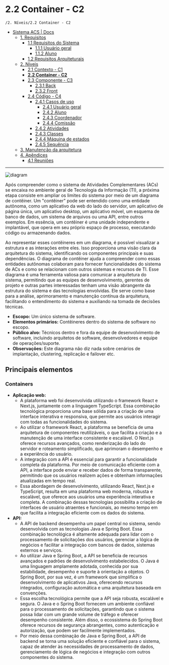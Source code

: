 # 2.2 Container - C2

`/2. Níveis/2.2 Container - C2`

* [Sistema ACS | Docs](../../README.md)
  * [1. Requisitos](../../1.%20Requisitos/README.md)
    * [1.1 Requisitos do Sistema](../../1.%20Requisitos/1.1%20Requisitos%20do%20Sistema/README.md)
      * [1.1.1 Usuário geral](../../1.%20Requisitos/1.1%20Requisitos%20do%20Sistema/1.1.1%20Usu%C3%A1rio%20geral/README.md)
      * [1.1.2 Aluno](../../1.%20Requisitos/1.1%20Requisitos%20do%20Sistema/1.1.2%20Aluno/README.md)
    * [1.2 Requisitos Arquiteturais](../../1.%20Requisitos/1.2%20Requisitos%20Arquiteturais/README.md)
  * [2. Níveis](../../2.%20N%C3%ADveis/README.md)
    * [2.1 Contexto - C1](../../2.%20N%C3%ADveis/2.1%20Contexto%20-%20C1/README.md)
    * [**2.2 Container - C2**](../../2.%20N%C3%ADveis/2.2%20Container%20-%20C2/README.md)
    * [2.3 Componente - C3](../../2.%20N%C3%ADveis/2.3%20Componente%20-%20C3/README.md)
      * [2.3.1 Back](../../2.%20N%C3%ADveis/2.3%20Componente%20-%20C3/2.3.1%20Back/README.md)
      * [2.3.2 Front](../../2.%20N%C3%ADveis/2.3%20Componente%20-%20C3/2.3.2%20Front/README.md)
    * [2.4 Código - C4](../../2.%20N%C3%ADveis/2.4%20C%C3%B3digo%20-%20C4/README.md)
      * [2.4.1 Casos de uso](../../2.%20N%C3%ADveis/2.4%20C%C3%B3digo%20-%20C4/2.4.1%20Casos%20de%20uso/README.md)
        * [2.4.1 Usuário geral](../../2.%20N%C3%ADveis/2.4%20C%C3%B3digo%20-%20C4/2.4.1%20Casos%20de%20uso/2.4.1%20Usu%C3%A1rio%20geral/README.md)
        * [2.4.2 Aluno](../../2.%20N%C3%ADveis/2.4%20C%C3%B3digo%20-%20C4/2.4.1%20Casos%20de%20uso/2.4.2%20Aluno/README.md)
        * [2.4.3 Coordenador](../../2.%20N%C3%ADveis/2.4%20C%C3%B3digo%20-%20C4/2.4.1%20Casos%20de%20uso/2.4.3%20Coordenador/README.md)
        * [2.4.4 Comissão](../../2.%20N%C3%ADveis/2.4%20C%C3%B3digo%20-%20C4/2.4.1%20Casos%20de%20uso/2.4.4%20Comiss%C3%A3o/README.md)
      * [2.4.2 Atividades](../../2.%20N%C3%ADveis/2.4%20C%C3%B3digo%20-%20C4/2.4.2%20Atividades/README.md)
      * [2.4.3 Classes](../../2.%20N%C3%ADveis/2.4%20C%C3%B3digo%20-%20C4/2.4.3%20Classes/README.md)
      * [2.4.4 Máquina de estados](../../2.%20N%C3%ADveis/2.4%20C%C3%B3digo%20-%20C4/2.4.4%20M%C3%A1quina%20de%20estados/README.md)
      * [2.4.5 Sequência](../../2.%20N%C3%ADveis/2.4%20C%C3%B3digo%20-%20C4/2.4.5%20Sequ%C3%AAncia/README.md)
  * [3. Manutenção da arquitetura](../../3.%20Manuten%C3%A7%C3%A3o%20da%20arquitetura/README.md)
  * [4. Apêndices](../../4.%20Ap%C3%AAndices/README.md)
    * [4.1 Reuniões](../../4.%20Ap%C3%AAndices/4.1%20Reuni%C3%B5es/README.md)

---

![diagram](https://www.plantuml.com/plantuml/svg/0/ZLB1Ji904BttAoPmD3N4aq9YGE0WKOCKz20Ufks06vRTPdSB4kB760z-23_cT04hYHXxQQVllPatRxTf7HgNpoLq14uDpX6ICmWXqSgXK6G2EnCgGqO04wTDv5QI09TazPo2GEcKe189wuYbhRQjh0FWvwcLIP7WvdFpeM59yLWDBPp0WBW9l-_erVNiCw25YU5HEqt_Ugnwk41cH9aHQWgnrixJOancdfMYmnWjJ-rhwwQ6elkRIk0Xtmf2IHCNXfTUKeVSeWUBgiHARHtQWr4dUDllqfQ2b2E8ReVzIZ6v-5YN-8D0Q5C6Zv57kUJAuwqY7nZPVFDkX8RgbSof8Jd4qnJj2wKDnrlNO_wxetPjeYKQaI8thavgwVb5xOWWsDfFzLAn-y8IL0jcdSziLV9Wk-yFChEt5l_YVtiEyum5snoFy5i9MPPu2ti_vSw_QxfgmQbHE4SX3vM74Vn3tIILydNz0W00)

Após compreender como o sistema de Atividades Complementares (ACs) se encaixa no ambiente geral de Tecnologia da Informação (TI), a próxima etapa consiste em ampliar os limites do sistema por meio de um diagrama de contêiner. Um "contêiner" pode ser entendido como uma entidade autônoma, como um aplicativo da web do lado do servidor, um aplicativo de página única, um aplicativo desktop, um aplicativo móvel, um esquema de banco de dados, um sistema de arquivos ou uma API, entre outros exemplos. Em essência, um contêiner é uma unidade independente e implantável, que opera em seu próprio espaço de processo, executando código ou armazenando dados.

Ao representar esses contêineres em um diagrama, é possível visualizar a estrutura e as interações entre eles. Isso proporciona uma visão clara da arquitetura do sistema, identificando os componentes principais e suas dependências. O diagrama de contêiner ajuda a compreender como essas entidades autônomas colaboram para fornecer funcionalidades do sistema de ACs e como se relacionam com outros sistemas e recursos de TI. Esse diagrama é uma ferramenta valiosa para comunicar a arquitetura do sistema, permitindo que as equipes de desenvolvimento, gerentes de projeto e outras partes interessadas tenham uma visão abrangente da estrutura do sistema e das tecnologias envolvidas. Ele serve como base para a análise, aprimoramento e manutenção contínua da arquitetura, facilitando o entendimento do sistema e auxiliando na tomada de decisões técnicas.

* **Escopo:** Um único sistema de software.
* **Elementos primários:** Contêineres dentro do sistema de software no escopo.
* **Público alvo:** Técnicos dentro e fora da equipe de desenvolvimento de software, incluindo arquitetos de software, desenvolvedores e equipe de operações/suporte.
* **Observações:** Este diagrama não diz nada sobre cenários de implantação, clustering, replicação e failover etc.

## Principais elementos
### Containers
* **Aplicação web:** 
  * A plataforma web foi desenvolvida utilizando o framework React e Next.js, juntamente com a linguagem TypeScript. Essa combinação tecnológica proporciona uma base sólida para a criação de uma interface interativa e responsiva, que permite aos usuários interagir com todas as funcionalidades do sistema.
  * Ao utilizar o framework React, a plataforma se beneficia de uma arquitetura de componentes reutilizáveis, o que facilita a criação e a manutenção de uma interface consistente e escalável. O Next.js oferece recursos avançados, como renderização do lado do servidor e roteamento simplificado, que aprimoram o desempenho e a experiência do usuário.
  * A integração com a API é essencial para garantir a funcionalidade completa da plataforma. Por meio de comunicação eficiente com a API, a interface pode enviar e receber dados de forma transparente, permitindo que os usuários realizem ações e obtenham informações atualizadas em tempo real.
  * Essa abordagem de desenvolvimento, utilizando React, Next.js e TypeScript, resulta em uma plataforma web moderna, robusta e escalável, que oferece aos usuários uma experiência interativa e completa. A combinação dessas tecnologias possibilita a criação de interfaces de usuário atraentes e funcionais, ao mesmo tempo em que facilita a integração eficiente com os dados do sistema.
* **API:**
  * A API de backend desempenha um papel central no sistema, sendo desenvolvida com as tecnologias Java e Spring Boot. Essa combinação tecnológica é altamente adequada para lidar com o processamento de solicitações dos usuários, gerenciar a lógica de negócios e facilitar a integração com bancos de dados, sistemas externos e serviços.
  * Ao utilizar Java e Spring Boot, a API se beneficia de recursos avançados e padrões de desenvolvimento estabelecidos. O Java é uma linguagem amplamente adotada, conhecida por sua estabilidade, desempenho e suporte à orientação a objetos. O Spring Boot, por sua vez, é um framework que simplifica o desenvolvimento de aplicativos Java, oferecendo recursos integrados, configuração automática e uma arquitetura baseada em convenções.
  * Essa escolha tecnológica permite que a API seja robusta, escalável e segura. O Java e o Spring Boot fornecem um ambiente confiável para o processamento de solicitações, garantindo que o sistema possa lidar com um grande volume de tráfego e oferecer desempenho consistente. Além disso, o ecossistema do Spring Boot oferece recursos de segurança abrangentes, como autenticação e autorização, que podem ser facilmente implementados.
  * Por meio dessa combinação de Java e Spring Boot, a API de backend se torna uma solução eficiente e confiável para o sistema, capaz de atender às necessidades de processamento de dados, gerenciamento de lógica de negócios e integração com outros componentes do sistema.